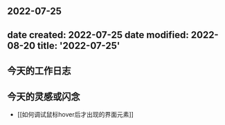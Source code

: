 2022-07-25
---
date created: 2022-07-25
date modified: 2022-08-20
title: '2022-07-25'
---

## 今天的工作日志

## 今天的灵感或闪念

- [[如何调试鼠标hover后才出现的界面元素]]

